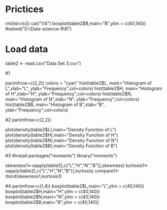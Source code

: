 # Prictices
rm(list=ls())
cat("\14")
boxplot(table2$B,main="B",ylim = c(40,140))
#setwd("D:\Data-science-R\R")

# Load data
table2 <- read.csv("Data Set 3.csv")

#1

par(mfrow=c(2,2))
colors = "cyan"
hist(table2$L, main="Histogram of L",xlab="L", ylab="Frequency",col=colors)
hist(table2$H, main="Histogram of H",xlab="H", ylab="Frequency",col=colors)
hist(table2$N, main="Histogram of N",xlab="N", ylab="Frequency",col=colors)
hist(table2$B, main="Histogram of B",xlab="B", ylab="Frequency",col=colors)

#2
par(mfrow=c(2,2))

plot(density(table2$L),main="Density Function of L")
plot(density(table2$H),main="Density Function of H")
plot(density(table2$N),main="Density Function of N")
plot(density(table2$B),main="Density Function of B")


#3
#install.packages("moments")
library("moments")

skewness1<-sapply(table2[,c("L","H","N","B")],skewness)
kurtosis1<-sapply(table2[,c("L","H","N","B")],kurtosis)
compare1<-rbind(skewness1,kurtosis1)


#4
par(mfrow=c(1,4))
boxplot(table2$L,main="L",ylim = c(40,140))
boxplot(table2$H,main="H",ylim = c(40,140))
boxplot(table2$N,main="N",ylim = c(40,140))
boxplot(table2$B,main="B",ylim = c(40,140))




































































